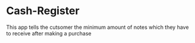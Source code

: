 # Cash-Register
This app tells the cutsomer the minimum amount of notes which they have to receive after making a purchase
